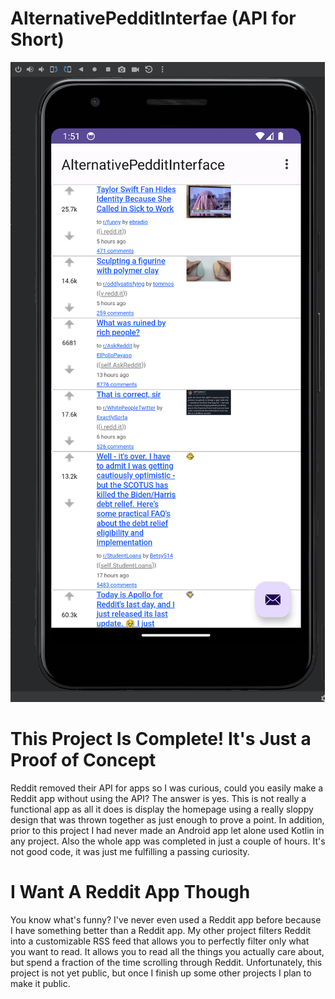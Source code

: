# AlternativePedditInterfae (API for Short)

![Screenshot](image.png)

# This Project Is Complete! It's Just a Proof of Concept

Reddit removed their API for apps so I was curious, could you easily make a Reddit app without using the API? The answer is yes. This is not really a functional app as all it does is display the homepage using a really sloppy design that was thrown together as just enough to prove a point. In addition, prior to this project I had never made an Android app let alone used Kotlin in any project. Also the whole app was completed in just a couple of hours. It's not good code, it was just me fulfilling a passing curiosity.

# I Want A Reddit App Though

You know what's funny? I've never even used a Reddit app before because I have something better than a Reddit app. My other project filters Reddit into a customizable RSS feed that allows you to perfectly filter only what you want to read. It allows you to read all the things you actually care about, but spend a fraction of the time scrolling through Reddit. Unfortunately, this project is not yet public, but once I finish up some other projects I plan to make it public.
